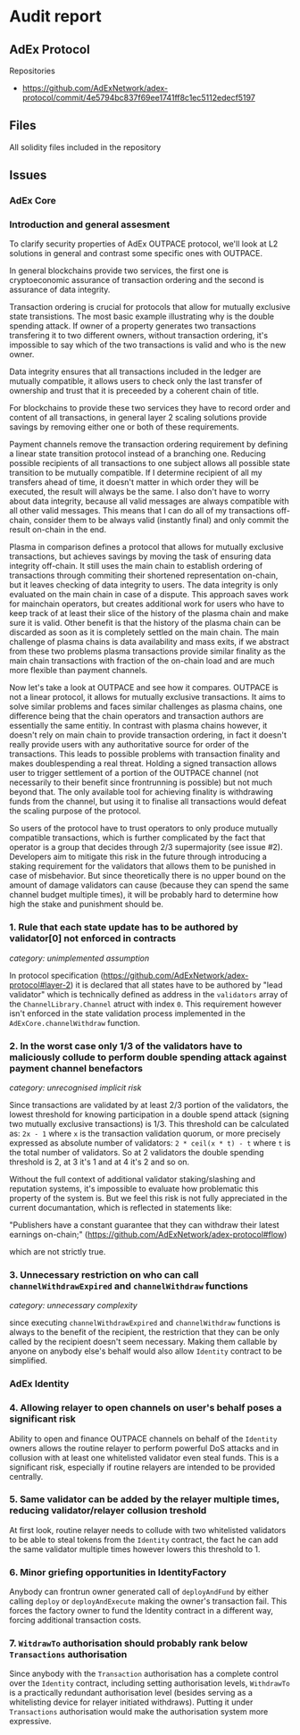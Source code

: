 # Audit report
## AdEx Protocol
Repositories
- https://github.com/AdExNetwork/adex-protocol/commit/4e5794bc837f69ee1741ff8c1ec5112edecf5197

## Files

All solidity files included in the repository

## Issues

### AdEx Core

### Introduction and general assesment

To clarify security properties of AdEx OUTPACE protocol, we'll look at L2 solutions in general and contrast some specific ones with OUTPACE.

In general blockchains provide two services, the first one is cryptoeconomic assurance of transaction ordering and the second is assurance of data integrity. 

Transaction ordering is crucial for protocols that allow for mutually exclusive state transistions. The most basic example illustrating why is the double spending attack. If owner of a property generates two transactions transfering it to two different owners, without transaction ordering, it's impossible to say which of the two transactions is valid and who is the new owner. 

Data integrity ensures that all transactions included in the ledger are mutually compatible, it allows users to check only the last transfer of ownership and trust that it is preceeded by a coherent chain of title. 

For blockchains to provide these two services they have to record order and content of all transactions, in general layer 2 scaling solutions provide savings by removing either one or both of these requirements.

Payment channels remove the transaction ordering requirement by defining a linear state transition protocol instead of a branching one. Reducing possible recipients of all transactions to one subject allows all possible state transition to be mutually compatible. If I determine recipient of all my transfers ahead of time, it doesn't matter in which order they will be executed, the result will always be the same. I also don't have to worry about data integrity, because all valid messages are always compatible with all other valid messages. This means that I can do all of my transactions off-chain, consider them to be always valid (instantly final) and only commit the result on-chain in the end.

Plasma in comparison defines a protocol that allows for mutually exclusive transactions, but achieves savings by moving the task of ensuring data integrity off-chain. It still uses the main chain to establish ordering of transactions through commiting their shortened representation on-chain, but it leaves checking of data integrity to users. The data integrity is only evaluated on the main chain in case of a dispute. This approach saves work for mainchain operators, but creates additional work for users who have to keep track of at least their slice of the history of the plasma chain and make sure it is valid. Other benefit is that the history of the plasma chain can be discarded as soon as it is completely settled on the main chain. The main challenge of plasma chains is data availability and mass exits, if we abstract from these two problems plasma transactions provide similar finality as the main chain transactions with fraction of the on-chain load and are much more flexible than payment channels.

Now let's take a look at OUTPACE and see how it compares. OUTPACE is not a linear protocol, it allows for mutually exclusive transactions. It aims to solve similar problems and faces similar challenges as plasma chains, one difference being that the chain operators and transaction authors are essentially the same entitiy. In contrast with plasma chains however, it doesn't rely on main chain to provide transaction ordering, in fact it doesn't really provide users with any authoritative source for order of the transactions. This leads to possible problems with transaction finality and makes doublespending a real threat. Holding a signed transaction allows user to trigger settlement of a portion of the OUTPACE channel (not necessarily to their benefit since frontrunning is possible) but not much beyond that. The only available tool for achieving finality is withdrawing funds from the channel, but using it to finalise all transactions would defeat the scaling purpose of the protocol.

So users of the protocol have to trust operators to only produce mutually compatible transactions, which is further complicated by the fact that operator is a group that decides through 2/3 supermajority (see issue #2). Developers aim to mitigate this risk in the future through introducing a staking requirement for the validators that allows them to be punished in case of misbehavior. But since theoretically there is no upper bound on the amount of damage validators can cause (because they can spend the same channel budget multiple times), it will be probably hard to determine how high the stake and punishment should be.

### 1. Rule that each state update has to be authored by validator[0] not enforced in contracts

*category: unimplemented assumption*

In protocol specification (https://github.com/AdExNetwork/adex-protocol#layer-2) it is declared that all states have to be authored by "lead validator" which is technically defined as address in the `validators` array of the `ChannelLibrary.Channel` atruct with index `0`. This requirement however isn't enforced in the state validation process implemented in the `AdExCore.channelWithdraw` function.

### 2. In the worst case only 1/3 of the validators have to maliciously collude to perform double spending attack against payment channel benefactors

*category: unrecognised implicit risk*

Since transactions are validated by at least 2/3 portion of the validators, the lowest threshold for knowing participation in a double spend attack (signing two mutually exclusive transactions) is 1/3. This threshold can be calculated as: `2x - 1` where `x` is the transaction validation quorum, or more precisely expressed as absolute number of validators: `2 * ceil(x * t) - t` where `t` is the total number of validators. So at 2 validators the double spending threshold is 2, at 3 it's 1 and at 4 it's 2 and so on.

Without the full context of additional validator staking/slashing and reputation systems, it's impossible to evaluate how problematic this property of the system is. But we feel this risk is not fully appreciated in the current documantation, which is reflected in statements like:

"Publishers have a constant guarantee that they can withdraw their latest earnings on-chain;" (https://github.com/AdExNetwork/adex-protocol#flow)

which are not strictly true.

### 3. Unnecessary restriction on who can call `channelWithdrawExpired` and `channelWithdraw` functions

*category: unnecessary complexity*

since executing `channelWithdrawExpired` and `channelWithdraw` functions is always to the benefit of the recipient, the restriction that they can be only called by the recipient doesn't seem necessary. Making them callable by anyone on anybody else's behalf would also allow `Identity` contract to be simplified.


### AdEx Identity

### 4. Allowing relayer to open channels on user's behalf poses a significant risk

Ability to open and finance OUTPACE channels on behalf of the `Identity` owners allows the routine relayer to perform powerful DoS attacks and in collusion with at least one whitelisted validator even steal funds. This is a significant risk, especially if routine relayers are intended to be provided centrally.

### 5. Same validator can be added by the relayer multiple times, reducing validator/relayer collusion treshold

At first look, routine relayer needs to collude with two whitelisted validators to be able to steal tokens from the `Identity` contract, the fact he can add the same validator multiple times however lowers this threshold to 1.

### 6. Minor griefing opportunities in IdentityFactory

Anybody can frontrun owner generated call of `deployAndFund` by either calling `deploy` or `deployAndExecute` making the owner's transaction fail. This forces the factory owner to fund the Identity contract in a different way, forcing additional transaction costs.

### 7. `WitdrawTo` authorisation should probably rank below `Transactions` authorisation

Since anybody with the `Transaction` authorisation has a complete control over the `Identity` contract, including setting authorisation levels, `WithdrawTo` is a practically redundant authorisation level (besides serving as a whitelisting device for relayer initiated withdraws). Putting it under `Transactions` authorisation would make the authorisation system more expressive.
